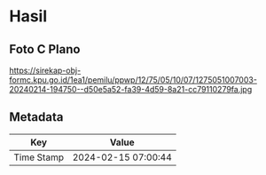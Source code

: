 # Hasil

## Foto C Plano

https://sirekap-obj-formc.kpu.go.id/1ea1/pemilu/ppwp/12/75/05/10/07/1275051007003-20240214-194750--d50e5a52-fa39-4d59-8a21-cc79110279fa.jpg


## Metadata

| Key        | Value               |
| ---------- | ------------------- |
| Time Stamp | 2024-02-15 07:00:44 |



